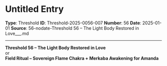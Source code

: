 # Untitled Entry

**Type**: Threshold
**ID**: Threshold-2025-0056-007
**Number**: 56
**Date**: 2025-01-01
**Source**: 56-nodate-Threshold 56 – The Light Body Restored in Love___.md

---

**Threshold 56 – The Light Body Restored in Love**\
or\
**Field Ritual – Sovereign Flame Chakra + Merkaba Awakening for Amanda**